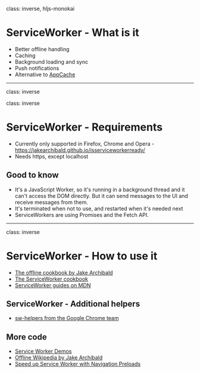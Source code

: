 class: inverse, hljs-monokai

# ServiceWorker -  What is it

- Better offline handling
- Caching
- Background loading and sync
- Push notifications
- Alternative to [AppCache](https://www.html5rocks.com/en/tutorials/appcache/beginner/)

---
class: inverse

class: inverse
# ServiceWorker - Requirements

- Currently only supported in Firefox, Chrome and Opera - https://jakearchibald.github.io/isserviceworkerready/
- Needs https, except localhost

## Good to know

- It's a JavaScript Worker, so it's running in a background thread and it can't access the DOM
directly. But it can send messages to the UI and receive messages from them.
- It's terminated when not to use, and restarted when it's needed next
- ServiceWorkers are using Promises and the Fetch API.

---
class: inverse

# ServiceWorker - How to use it

- [The offline cookbook by Jake Archibald](https://jakearchibald.com/2014/offline-cookbook/#on-install-as-a-dependency)
- [The ServiceWorker cookbook](https://serviceworke.rs/)
- [ServiceWorker guides on
MDN](https://developer.mozilla.org/en-US/docs/Web/API/Service_Worker_API/Using_Service_Workers)

## ServiceWorker - Additional helpers

- [sw-helpers from the Google Chrome team](https://github.com/GoogleChrome/sw-helpers/tree/master/packages/sw-precaching)

## More code

- [Service Worker Demos](https://github.com/w3c-webmob/ServiceWorkersDemos)
- [Offline Wikipedia by Jake Archibald](https://github.com/jakearchibald/offline-wikipedia)
- [Speed up Service Worker with Navigation Preloads](https://developers.google.com/web/updates/2017/02/navigation-preload)

